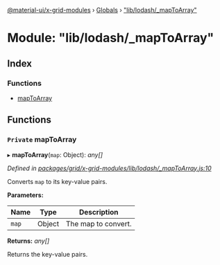 [@material-ui/x-grid-modules](../README.md) › [Globals](../globals.md) › ["lib/lodash/_mapToArray"](_lib_lodash__maptoarray_.md)

# Module: "lib/lodash/_mapToArray"

## Index

### Functions

* [mapToArray](_lib_lodash__maptoarray_.md#private-maptoarray)

## Functions

### `Private` mapToArray

▸ **mapToArray**(`map`: Object): *any[]*

*Defined in [packages/grid/x-grid-modules/lib/lodash/_mapToArray.js:10](https://github.com/mui-org/material-ui-x/blob/02342a6/packages/grid/x-grid-modules/lib/lodash/_mapToArray.js#L10)*

Converts `map` to its key-value pairs.

**Parameters:**

Name | Type | Description |
------ | ------ | ------ |
`map` | Object | The map to convert. |

**Returns:** *any[]*

Returns the key-value pairs.

